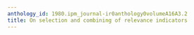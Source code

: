 ```yaml
---
anthology_id: 1980.ipm_journal-ir0anthology0volumeA16A3.2
title: On selection and combining of relevance indicators
---
```

